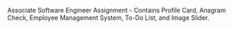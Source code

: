 Associate Software Engineer Assignment - Contains Profile Card, Anagram Check, Employee Management System, To-Do List, and Image Slider.
